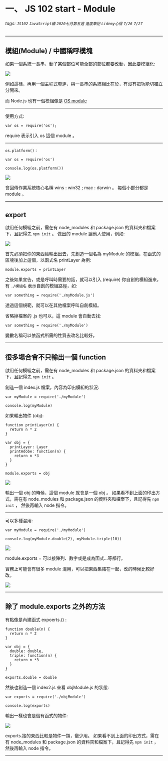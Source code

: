 # 一、 JS 102 start - Module
###### tags: `JS102` `JavaScript續` `2020七月第五週` `進度筆記` `Lidemy心得` `7/26` `7/27`

---

## 模組(Module) / 中國稱呼模塊

如果一個系統一長串，動了某個部位可能全部的部位都要改動，因此要模組化:

![](https://i.imgur.com/aZxMqZf.png)

例如這樣，再用一個主程式套連，與一長串的系統相比在於，有沒有把功能切獨立分開來。

而 Node.js 也有一個模組像是 [OS module ](https://nodejs.org/api/os.html) 

---

使用方式:
```
var os = require('os');
```

require 表示引入 os 這個 module 。

---

`os.platform()`  :  
```
var os = require('os')

console.log(os.platform())
```
![](https://i.imgur.com/TzlA4FE.png)


會回傳作業系統核心名稱 wins : win32 ; mac : darwin 。
每個小部分都是 module 。

---

## export
啟用任何模組之前，需在有 node_modules 和 package.json 的資料夾和檔案下，且記得先 `npm init` 。
做出的 module 讓他人使用，例如:

![](https://i.imgur.com/2fWYAon.png)

首先必須把你的東西給輸出出去，先創造一個名為 myModule 的模組，在函式的區塊後加上這個，以函式名 printLayer 為例:
```
module.exports = printLayer
```

之後如果宣告，或是呼叫時需要的話，就可以引入 (require) 你自創的模組進來，有 `./模組名` 表示自創的模組路徑，如:

`var something = require('./myModule.js')`

透過這個規範，就可以在其他檔案呼叫自創模組。

省略掉檔案的 .js 也可以，這 module 會自動去找:

`var something = require('./myModule')`

變數名稱可以依函式所需的性質去改名比較好。

---

## 很多場合會不只輸出一個 function
啟用任何模組之前，需在有 node_modules 和 package.json 的資料夾和檔案下，且記得先 `npm init` 。

創造一個 index.js 檔案，內容為印出模組的狀況:

```
var myModule = require('./myModule')

console.log(myModule)
```


如果輸出物件 (obj):

```
function printLayer(n) {
  return n * 2
}

var obj = {
  printLayer: Layer
  printAdobe: function(n) {
    return n *3
  }
}

module.exports = obj

```

![](https://i.imgur.com/0YWSGh9.png)


輸出一個 obj 的時候，這個 module 就會是一個 obj 。
如果看不到上面的印出方式，需在有 node_modules 和 package.json 的資料夾和檔案下，且記得先 `npm init` ， 然後再輸入 node 指令。

---

可以多種混用:

```
var myModule = require('./myModule')

console.log(myModule.double(2), myModule.triple(10))
```
![](https://i.imgur.com/LgtchOd.png)

module.exports = 可以接陣列、數字或是成為函式...等都行。

實務上可能會有很多 module 混用，可以把東西集結在一起，改的時候比較好改。

![](https://i.imgur.com/sAppE2h.png)


---

## 除了 module.exports 之外的方法

有點像是內建函式 expoerts.() :  
```
function double(n) {
  return n * 2
}

var obj = {
  double: double,
  triple: function(n) {
    return n *3
  }
}

exports.double = double
```

然後也創造一個 index2.js 來看 objModule.js 的狀態:
```
var exports = require('./objModule')

console.log(exports)
```

輸出一樣也會是個有函式的物件:

![](https://i.imgur.com/3QgA1AU.png)

exports.接的東西比較是物件一類，蠻少用。
如果看不到上面的印出方式，需在有 node_modules 和 package.json 的資料夾和檔案下，且記得先 `npm init` ， 然後再輸入 node 指令。

---
